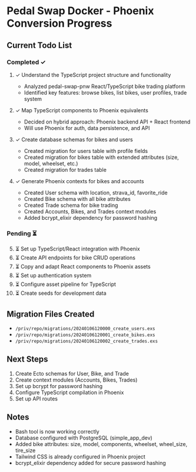 # Pedal Swap Docker - Phoenix Conversion Progress

## Current Todo List

### Completed ✓
1. ✓ Understand the TypeScript project structure and functionality
   - Analyzed pedal-swap-pnw React/TypeScript bike trading platform
   - Identified key features: browse bikes, list bikes, user profiles, trade system

2. ✓ Map TypeScript components to Phoenix equivalents
   - Decided on hybrid approach: Phoenix backend API + React frontend
   - Will use Phoenix for auth, data persistence, and API

3. ✓ Create database schemas for bikes and users
   - Created migration for users table with profile fields
   - Created migration for bikes table with extended attributes (size, model, wheelset, etc.)
   - Created migration for trades table

4. ✓ Generate Phoenix contexts for bikes and accounts
   - Created User schema with location, strava_id, favorite_ride
   - Created Bike schema with all bike attributes
   - Created Trade schema for bike trading
   - Created Accounts, Bikes, and Trades context modules
   - Added bcrypt_elixir dependency for password hashing

### Pending ⏳
5. ⏳ Set up TypeScript/React integration with Phoenix
6. ⏳ Create API endpoints for bike CRUD operations
7. ⏳ Copy and adapt React components to Phoenix assets
8. ⏳ Set up authentication system
9. ⏳ Configure asset pipeline for TypeScript
10. ⏳ Create seeds for development data

## Migration Files Created
- `/priv/repo/migrations/20240106120000_create_users.exs`
- `/priv/repo/migrations/20240106120001_create_bikes.exs`
- `/priv/repo/migrations/20240106120002_create_trades.exs`

## Next Steps
1. Create Ecto schemas for User, Bike, and Trade
2. Create context modules (Accounts, Bikes, Trades)
3. Set up bcrypt for password hashing
4. Configure TypeScript compilation in Phoenix
5. Set up API routes

## Notes
- Bash tool is now working correctly
- Database configured with PostgreSQL (simple_app_dev)
- Added bike attributes: size, model, components, wheelset, wheel_size, tire_size
- Tailwind CSS is already configured in Phoenix project
- bcrypt_elixir dependency added for secure password hashing